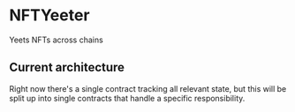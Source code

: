 # NFTYeeter
Yeets NFTs across chains

## Current architecture

Right now there's a single contract tracking all relevant state, but this will be split up into single contracts that handle a specific responsibility.
